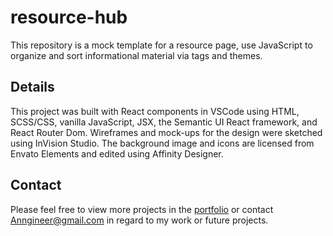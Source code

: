 # resource-hub

This repository is a mock template for a resource page, use JavaScript to organize and sort informational material via tags and themes.

## Details

This project was built with React components in VSCode using HTML, SCSS/CSS, vanilla JavaScript, JSX, the Semantic UI React framework, and React Router Dom. Wireframes and mock-ups for the design were sketched using InVision Studio. The background image and icons are licensed from Envato Elements and edited using Affinity Designer.

## Contact

Please feel free to view more projects in the [portfolio](https://anngineer.com/) or contact Anngineer@gmail.com in regard to my work or future projects.
